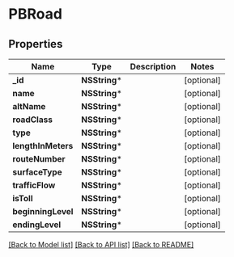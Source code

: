 # PBRoad

## Properties
Name | Type | Description | Notes
------------ | ------------- | ------------- | -------------
**_id** | **NSString*** |  | [optional] 
**name** | **NSString*** |  | [optional] 
**altName** | **NSString*** |  | [optional] 
**roadClass** | **NSString*** |  | [optional] 
**type** | **NSString*** |  | [optional] 
**lengthInMeters** | **NSString*** |  | [optional] 
**routeNumber** | **NSString*** |  | [optional] 
**surfaceType** | **NSString*** |  | [optional] 
**trafficFlow** | **NSString*** |  | [optional] 
**isToll** | **NSString*** |  | [optional] 
**beginningLevel** | **NSString*** |  | [optional] 
**endingLevel** | **NSString*** |  | [optional] 

[[Back to Model list]](../README.md#documentation-for-models) [[Back to API list]](../README.md#documentation-for-api-endpoints) [[Back to README]](../README.md)


